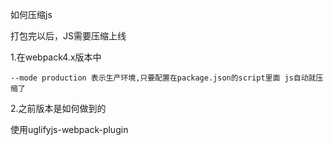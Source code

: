 

如何压缩js

打包完以后，JS需要压缩上线

1.在webpack4.x版本中

    --mode production 表示生产环境,只要配置在package.json的script里面 js自动就压缩了
2.之前版本是如何做到的

使用uglifyjs-webpack-plugin